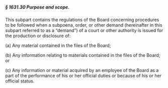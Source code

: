 ##### § 1631.30 Purpose and scope. #####

This subpart contains the regulations of the Board concerning procedures to be followed when a subpoena, order, or other demand (hereinafter in this subpart referred to as a “demand”) of a court or other authority is issued for the production or disclosure of:

(a) Any material contained in the files of the Board;

(b) Any information relating to materials contained in the files of the Board; or

(c) Any information or material acquired by an employee of the Board as a part of the performance of his or her official duties or because of his or her official status.